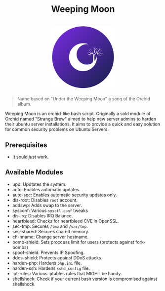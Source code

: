 <div align="center">
    <h1>Weeping Moon<h1/>
    <img width="200px" src="logo.png">
</div>

> Name based on "Under the Weeping Moon" a song of the Orchid album.

Weeping Moon is an orchid-like bash script. Originally a sold module of Orchid
named "Strange Brew" aimed to help new server admins to harden their ubuntu
server installations. It aims to provide a quick and easy solution for common
security problems on Ubuntu Servers.

## Prerequisites

- It sould *just* work.

## Available Modules

* upd:          Updtates the system.
* auto:         Enables automatic updates.
* auto-sec:     Enables automatic security updates only.
* dis-root:     Disables `root` account.
* addswp:       Adds swap to the server.
* sysconf:      Various `sysctl.conf` tweaks
* dis-irq:      Disables IRQ Balance.
* heartbleed:   Checks for heartbleed CVE in OpenSSL.
* sec-tmp:      Secures `/tmp` and `/var/tmp`.
* sec-shared:   Secures shared memory.
* ch-hname:     Change server hostname.
* bomb-shield:  Sets proccess limit for users (protects against fork-bombs)
* spoof-shield: Prevents IP Spoofing.
* ddos-shield:  Protects against DDoS attacks.
* harden-php:   Hardens `php.ini` file.
* harden-ssh:   Hardens `sshd_config` file.
* ipt-rules:    Various iptables rules that MIGHT be handy.
* shellshock:   Check if your current bash version is compromised against shellshock.
